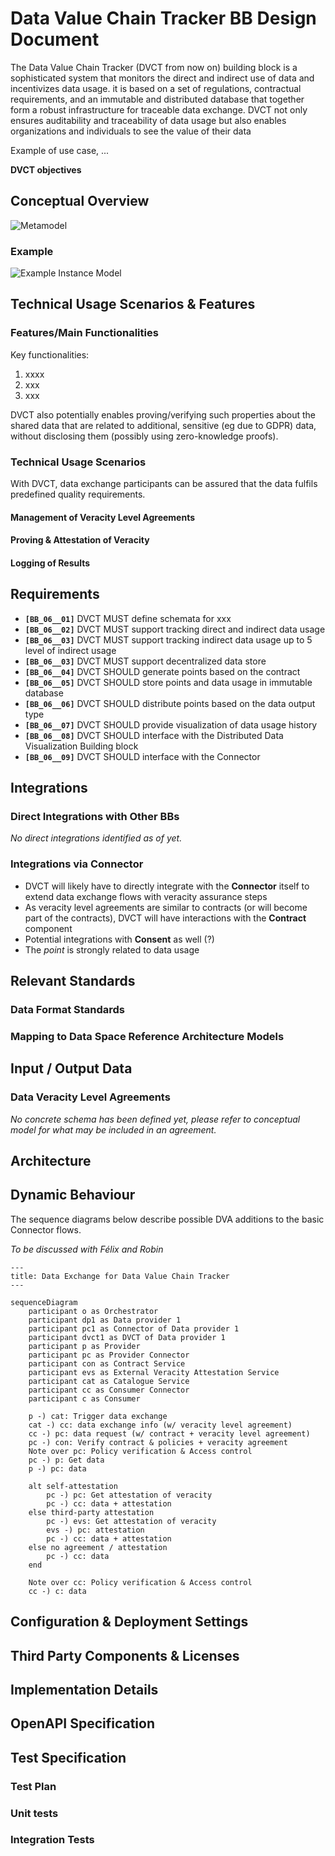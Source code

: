 # Data Value Chain Tracker BB Design Document

The Data Value Chain Tracker (DVCT from now on) building block is a sophisticated system that monitors the direct and indirect use of data and incentivizes data usage. it is based on a set of regulations, contractual requirements, and an immutable and distributed database that together form a robust infrastructure for traceable data exchange. DVCT not only ensures auditability and traceability of data usage but also enables organizations and individuals to see the value of their data

Example of use case, ...

**DVCT objectives**

## Conceptual Overview

![Metamodel](diagrams/dva-concept-meta.png)

### Example

![Example Instance Model](diagrams/dva-concept-instance.png)


## Technical Usage Scenarios & Features

### Features/Main Functionalities

Key functionalities:
1. xxxx
2. xxx
3. xxx

DVCT also potentially enables proving/verifying such properties about the shared data that are related to additional, sensitive (eg due to GDPR) data, without disclosing them (possibly using zero-knowledge proofs).

### Technical Usage Scenarios

With DVCT, data exchange participants can be assured that the data fulfils predefined quality requirements.

#### Management of Veracity Level Agreements

<!-- TODO -->

#### Proving & Attestation of Veracity

<!-- TODO -->

#### Logging of Results

<!-- TODO -->


## Requirements

* **`[BB_06__01]`** DVCT MUST define schemata for xxx
* **`[BB_06__02]`** DVCT MUST support tracking direct and indirect data usage 
* **`[BB_06__03]`** DVCT MUST support tracking indirect data usage up to 5 level of indirect usage
* **`[BB_06__03]`** DVCT MUST support decentralized data store
* **`[BB_06__04]`** DVCT SHOULD generate points based on the contract
* **`[BB_06__05]`** DVCT SHOULD store points and data usage in immutable database
* **`[BB_06__06]`** DVCT SHOULD distribute points based on the data output type
* **`[BB_06__07]`** DVCT SHOULD provide visualization of data usage history
* **`[BB_06__08]`** DVCT SHOULD interface with the Distributed Data Visualization Building block
* **`[BB_06__09]`** DVCT SHOULD interface with the Connector


## Integrations

### Direct Integrations with Other BBs

_No direct integrations identified as of yet._


### Integrations via Connector

* DVCT will likely have to directly integrate with the **Connector** itself to extend data exchange flows with veracity assurance steps
* As veracity level agreements are similar to contracts (or will become part of the contracts), DVCT will have interactions with the **Contract** component
* Potential integrations with **Consent** as well (?)
* The _point_ is strongly related to data usage


## Relevant Standards

### Data Format Standards

<!-- TODO -->

### Mapping to Data Space Reference Architecture Models

<!-- TODO -->


## Input / Output Data

### Data Veracity Level Agreements

_No concrete schema has been defined yet, please refer to conceptual model for what may be included in an agreement._


## Architecture

<!-- TODO -->


## Dynamic Behaviour

The sequence diagrams below describe possible DVA additions to the basic Connector flows.

_To be discussed with Félix and Robin_

```mermaid
---
title: Data Exchange for Data Value Chain Tracker
---

sequenceDiagram
    participant o as Orchestrator
    participant dp1 as Data provider 1
    participant pc1 as Connector of Data provider 1
    participant dvct1 as DVCT of Data provider 1
    participant p as Provider
    participant pc as Provider Connector
    participant con as Contract Service
    participant evs as External Veracity Attestation Service
    participant cat as Catalogue Service
    participant cc as Consumer Connector
    participant c as Consumer

    p -) cat: Trigger data exchange
    cat -) cc: data exchange info (w/ veracity level agreement)
    cc -) pc: data request (w/ contract + veracity level agreement)
    pc -) con: Verify contract & policies + veracity agreement
    Note over pc: Policy verification & Access control
    pc -) p: Get data
    p -) pc: data

    alt self-attestation
        pc -) pc: Get attestation of veracity
        pc -) cc: data + attestation
    else third-party attestation
        pc -) evs: Get attestation of veracity
        evs -) pc: attestation
        pc -) cc: data + attestation
    else no agreement / attestation
        pc -) cc: data
    end

    Note over cc: Policy verification & Access control
    cc -) c: data
```


## Configuration & Deployment Settings

<!-- TODO -->


## Third Party Components & Licenses

<!-- TODO -->


## Implementation Details

<!-- TODO -->


## OpenAPI Specification

<!-- TODO -->


## Test Specification

<!-- TODO -->

### Test Plan

### Unit tests

### Integration Tests
